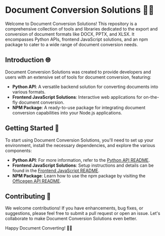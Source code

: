 # Document Conversion Solutions 📑🔄

Welcome to Document Conversion Solutions! This repository is a comprehensive collection of tools and libraries dedicated to the export and conversion of document formats like DOCX, PPTX, and XLSX. It encompasses Python APIs, frontend JavaScript solutions, and an npm package to cater to a wide range of document conversion needs.

## Introduction 🌐

Document Conversion Solutions was created to provide developers and users with an extensive set of tools for document conversion, featuring:

- **Python API**: A versatile backend solution for converting documents into various formats.
- **Frontend JavaScript Solutions**: Interactive web applications for on-the-fly document conversion.
- **NPM Package**: A ready-to-use package for integrating document conversion capabilities into your Node.js applications.

## Getting Started 🚀

To start using Document Conversion Solutions, you'll need to set up your environment, install the necessary dependencies, and explore the various components:

- **Python API**: For more information, refer to the [Python API README](https://github.com/HlexNC/Document-Conversion-Solutions/blob/main/python-api/README.md).
- **Frontend JavaScript Solutions**: Setup instructions and details can be found in the [Frontend JavaScript README](https://github.com/HlexNC/Document-Conversion-Solutions/blob/main/document-conversion/README.md).
- **NPM Package**: Learn how to use the npm package by visiting the [Officegen API README](https://github.com/HlexNC/Document-Conversion-Solutions/blob/main/officegen-api/README.md).

## Contributing 🤝

We welcome contributions! If you have enhancements, bug fixes, or suggestions, please feel free to submit a pull request or open an issue. Let's collaborate to make Document Conversion Solutions even better.

Happy Document Converting! 🎉📄

